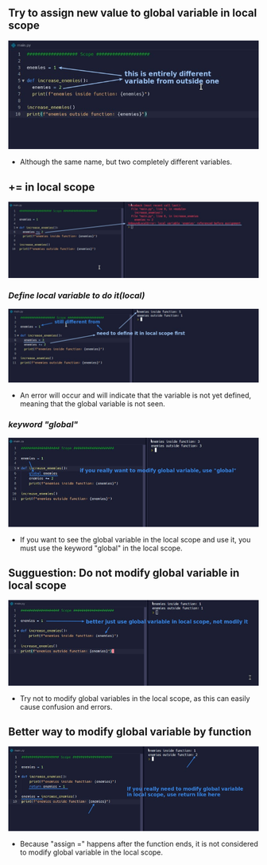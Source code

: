 ## **Try to assign new value to global variable in local scope**

![Alt same name and assign in local scope](pic/01.jpg)

- Although the same name, but two completely different variables.

## **+= in local scope**

![Alt += in local scope](pic/02.jpg)

### _Define local variable to do it(local)_

![Alt solve error](pic/03.jpg)

- An error will occur and will indicate that the variable is not yet defined, meaning that the global variable is not seen.

### _keyword "global"_

![Alt global keyword](pic/04.jpg)

- If you want to see the global variable in the local scope and use it, you must use the keyword "global" in the local scope.

## **Sugguestion: Do not modify global variable in local scope**

![Alt better just...](pic/05.jpg)

- Try not to modify global variables in the local scope, as this can easily cause confusion and errors.

## **Better way to modify global variable by function**

![Alt operate after return](pic/06.jpg)

- Because "assign =" happens after the function ends, it is not considered to modify global variable in the local scope.
